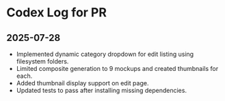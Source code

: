# Codex Log for PR

## 2025-07-28
- Implemented dynamic category dropdown for edit listing using filesystem folders.
- Limited composite generation to 9 mockups and created thumbnails for each.
- Added thumbnail display support on edit page.
- Updated tests to pass after installing missing dependencies.
